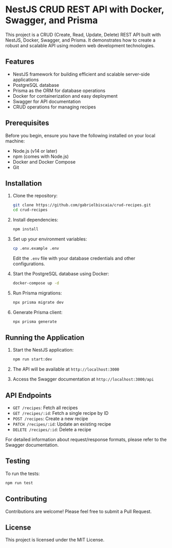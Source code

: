 # NestJS CRUD REST API with Docker, Swagger, and Prisma

This project is a CRUD (Create, Read, Update, Delete) REST API built with NestJS, Docker, Swagger, and Prisma. It demonstrates how to create a robust and scalable API using modern web development technologies.

## Features

- NestJS framework for building efficient and scalable server-side applications
- PostgreSQL database
- Prisma as the ORM for database operations
- Docker for containerization and easy deployment
- Swagger for API documentation
- CRUD operations for managing recipes

## Prerequisites

Before you begin, ensure you have the following installed on your local machine:

- Node.js (v14 or later)
- npm (comes with Node.js)
- Docker and Docker Compose
- Git

## Installation

1. Clone the repository:
   ```bash
   git clone https://github.com/gabrielbiscaia/crud-recipes.git
   cd crud-recipes
   ```

2. Install dependencies:
   ```bash
   npm install
   ```

3. Set up your environment variables:
   ```bash
   cp .env.example .env
   ```
   Edit the `.env` file with your database credentials and other configurations.

4. Start the PostgreSQL database using Docker:
   ```bash
   docker-compose up -d
   ```

5. Run Prisma migrations:
   ```bash
   npx prisma migrate dev
   ```

6. Generate Prisma client:
   ```bash
   npx prisma generate
   ```

## Running the Application

1. Start the NestJS application:
   ```bash
   npm run start:dev
   ```

2. The API will be available at `http://localhost:3000`

3. Access the Swagger documentation at `http://localhost:3000/api`

## API Endpoints

- `GET /recipes`: Fetch all recipes
- `GET /recipes/:id`: Fetch a single recipe by ID
- `POST /recipes`: Create a new recipe
- `PATCH /recipes/:id`: Update an existing recipe
- `DELETE /recipes/:id`: Delete a recipe

For detailed information about request/response formats, please refer to the Swagger documentation.

## Testing

To run the tests:

```bash
npm run test
```

## Contributing

Contributions are welcome! Please feel free to submit a Pull Request.

## License

This project is licensed under the MIT License.